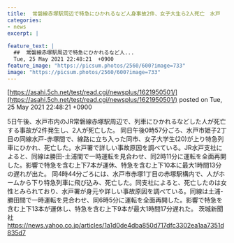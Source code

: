 ```yaml
---
title:  常磐線赤塚駅周辺で特急にひかれるなど人身事故2件、女子大生ら2人死亡　水戸  
categories:
- news
excerpt: |
  
feature_text: |
  ##  常磐線赤塚駅周辺で特急にひかれるなど人...
  Tue, 25 May 2021 22:48:21  +0900
feature_image: "https://picsum.photos/2560/600?image=733"
image: "https://picsum.photos/2560/600?image=733"
---
```


[https://asahi.5ch.net/test/read.cgi/newsplus/1621950501/](https://asahi.5ch.net/test/read.cgi/newsplus/1621950501/)
posted on Tue, 25 May 2021 22:48:21  +0900

<!--more-->

5日午後、水戸市内のJR常磐線赤塚駅周辺で、列車にひかれるなどした人が死亡する事故が2件発生し、2人が死亡した。 同日午後0時57分ごろ、水戸市姫子2丁目の同線水戸-赤塚間で、線路に立ち入った同市、女子大学生(20)が上り特急列車にひかれ、死亡した。水戸署で詳しい事故原因を調べている。JR水戸支社によると、同線は勝田-土浦間で一時運転を見合わせ、同2時11分に運転を全面再開した。影響で特急を含む上下7本が運休、特急を含む上下10本に最大1時間13分の遅れが出た。 同4時44分ごろには、水戸市赤塚1丁目の赤塚駅構内で、人がホームから下り特急列車に飛び込み、死亡した。同支社によると、死亡したのは女性とみられており、水戸署が身元や詳しい事故原因を調べている。同線は土浦-勝田間で一時運転を見合わせ、同6時5分に運転を全面再開した。影響で特急を含む上下13本が運休し、特急を含む上下9本が最大1時間17分遅れた。 茨城新聞社　 https://news.yahoo.co.jp/articles/1a1d0de4dba850d717dfc3302ea1aa7351d835d7
